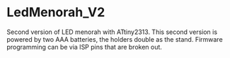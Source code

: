 # LedMenorah_V2
Second version of LED menorah with ATtiny2313. This second version is powered by two AAA batteries, the holders double as the stand. Firmware programming can be via ISP pins that are broken out.
